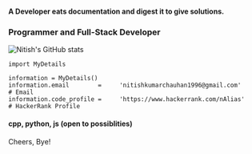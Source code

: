 #### A Developer eats documentation and digest it to give solutions.

### Programmer and Full-Stack Developer

![Nitish's GitHub stats](https://github-readme-stats.vercel.app/api?username=NKrChauhan&show_icons=true&theme=dracula&hide_title=true)

```
import MyDetails

information = MyDetails()
information.email        =     'nitishkumarchauhan1996@gmail.com'                    # Email
information.code_profile =     'https://www.hackerrank.com/nAlias'                   # HackerRank Profile
```

#### cpp, python, js (open to possiblities)
Cheers, 
Bye! 
